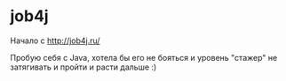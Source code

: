 # job4j
Начало с http://job4j.ru/

Пробую себя с Java, хотела бы его не бояться и уровень "стажер" не затягивать и пройти и расти дальше :)